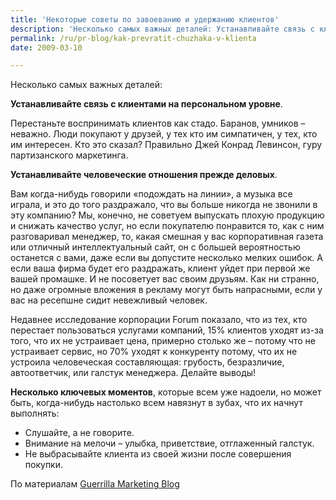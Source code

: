 ```yaml
---
title: 'Некоторые советы по завоеванию и удержанию клиентов'
description: 'Несколько самых важных деталей: Устанавливайте связь с клиентами на персональном уровне.'
permalink: /ru/pr-blog/kak-prevratit-chuzhaka-v-klienta
date: 2009-03-10

---
```


Несколько самых важных деталей:

<strong>Устанавливайте связь с клиентами на персональном уровне</strong>.

Перестаньте воспринимать клиентов как стадо. Баранов, умников – неважно. Люди покупают у друзей, у тех кто им симпатичен, у тех, кто им интересен. Кто это сказал? Правильно Джей Конрад Левинсон, гуру партизанского маркетинга.

<strong>Устанавливайте человеческие отношения прежде деловых</strong>.

Вам когда-нибудь говорили «подождать на линии», а музыка все играла, и это до того раздражало, что вы больше никогда не звонили в эту компанию? Мы, конечно, не советуем выпускать плохую продукцию и снижать качество услуг, но если покупателю понравится то, как с ним разговаривал менеджер, то, какая смешная у вас корпоративная газета или отличный интеллектуальный сайт, он с большей вероятностью останется с вами, даже если вы допустите несколько мелких ошибок. А если ваша фирма будет его раздражать, клиент уйдет при первой же вашей промашке. И не посоветует вас своим друзьям. Как ни странно, но даже огромные вложения в рекламу могут быть напрасными, если у вас на ресепшне сидит невежливый человек.

Недавнее исследование корпорации Forum показало, что из тех, кто перестает пользоваться услугами компаний, 15% клиентов уходят из-за того, что их не устраивает цена, примерно столько же – потому что не устраивает сервис, но 70% уходят к конкуренту потому, что их не устроила человеческая составляющая: грубость, безразличие, автоответчик, или галстук менеджера. Делайте выводы!

<strong>Несколько ключевых моментов</strong>, которые всем уже надоели, но может быть, когда-нибудь настолько всем навязнут в зубах, что их начнут выполнять:<ul>
<li>Слушайте, а не говорите.</li>
<li>Внимание на мелочи – улыбка, приветствие, отглаженный галстук.</li>
<li>Не выбрасывайте клиента из своей жизни после совершения покупки.</li></ul>

По материалам <a href="http://www.gmarketingblog.com/">Guerrilla Marketing Blog </a>

